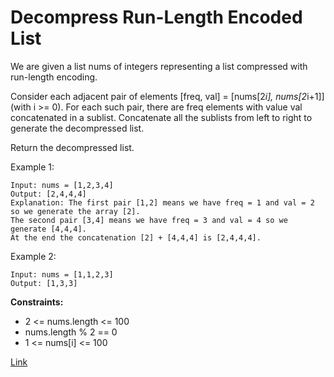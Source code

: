 # Decompress Run-Length Encoded List

We are given a list nums of integers representing a list compressed with run-length encoding.

Consider each adjacent pair of elements [freq, val] = [nums[2*i], nums[2*i+1]] (with i >= 0). For each such pair, there
are freq elements with value val concatenated in a sublist. Concatenate all the sublists from left to right to generate
the decompressed list.

Return the decompressed list.

Example 1:

```
Input: nums = [1,2,3,4]
Output: [2,4,4,4]
Explanation: The first pair [1,2] means we have freq = 1 and val = 2 so we generate the array [2].
The second pair [3,4] means we have freq = 3 and val = 4 so we generate [4,4,4].
At the end the concatenation [2] + [4,4,4] is [2,4,4,4].
```

Example 2:

```
Input: nums = [1,1,2,3]
Output: [1,3,3]
```

**Constraints:**

- 2 <= nums.length <= 100
- nums.length % 2 == 0
- 1 <= nums[i] <= 100

[Link](https://leetcode.com/problems/decompress-run-length-encoded-list/)